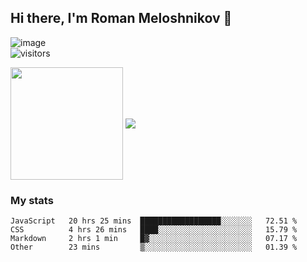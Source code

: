 ## Hi there, I'm Roman Meloshnikov 👋

![image](https://www.codewars.com/users/meloshnikov/badges/small?theme=light)<br>
![visitors](https://visitor-badge.glitch.me/badge?page_id=aldangold&left_color=yellow&right_color=gray)

<!--
**aldangold** is a ✨ _special_ ✨ repository because its `README.md` (this file) appears on your GitHub profile.

Here are some ideas to get you started:

- 🔭 I’m currently working on ...
- 🌱 I’m currently learning ...
- 👯 I’m looking to collaborate on ...
- 🤔 I’m looking for help with ...
- 💬 Ask me about ...
- 📫 How to reach me: ...
- 😄 Pronouns: ...
- ⚡ Fun fact: ...
-->

<span>
<a>
<img align="center" height="180em" src="https://github-readme-stats.vercel.app/api?username=meloshnikov&show_icons=true&hide_border=true&&count_private=true&include_all_commits=true" />
</a>
<a>
<img align="center" src="https://github-readme-stats.vercel.app/api/top-langs/?username=meloshnikov&layout=compact&hide_border=true" />
</a>
</span>


### My stats
<!--START_SECTION:waka-->

```text
JavaScript   20 hrs 25 mins  ██████████████████░░░░░░░   72.51 %
CSS          4 hrs 26 mins   ████░░░░░░░░░░░░░░░░░░░░░   15.79 %
Markdown     2 hrs 1 min     █▓░░░░░░░░░░░░░░░░░░░░░░░   07.17 %
Other        23 mins         ▒░░░░░░░░░░░░░░░░░░░░░░░░   01.39 %
```

<!--END_SECTION:waka-->


